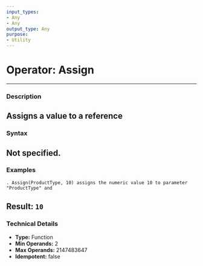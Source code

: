 ```yaml
---
input_types:
- Any
- Any
output_type: Any
purpose:
- Utility
---
```

# Operator: Assign
---
### **Description**
Assigns a value to a reference
---
### **Syntax**
Not specified.
---
### **Examples**
```
. Assign(ProductType, 10) assigns the numeric value 10 to parameter "ProductType" and
```
**Result:** `10`
---
### **Technical Details**
- **Type:** Function
- **Min Operands:** 2
- **Max Operands:** 2147483647
- **Idempotent:** false